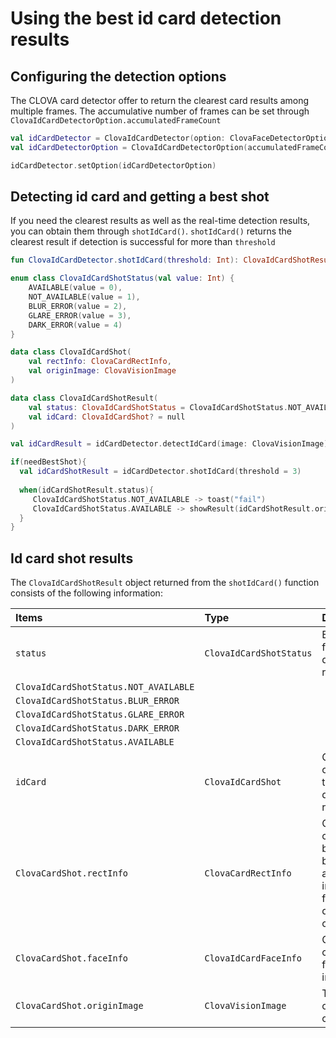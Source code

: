 # Using the best id card detection results

## Configuring the detection options

The CLOVA card detector offer to return the clearest card results among multiple frames. The accumulative number of frames can be set through `ClovaIdCardDetectorOption.accumulatedFrameCount`

```kotlin
val idCardDetector = ClovaIdCardDetector(option: ClovaFaceDetectorOption)
val idCardDetectorOption = ClovaIdCardDetectorOption(accumulatedFrameCount = 10)

idCardDetector.setOption(idCardDetectorOption)

```

## Detecting id card and getting a best shot

If you need the clearest results as well as the real-time detection results, you can obtain them through  `shotIdCard()`.
`shotIdCard()` returns the clearest result if detection is successful for more than `threshold`

```kotlin
fun ClovaIdCardDetector.shotIdCard(threshold: Int): ClovaIdCardShotResult

enum class ClovaIdCardShotStatus(val value: Int) {
    AVAILABLE(value = 0),
    NOT_AVAILABLE(value = 1),
    BLUR_ERROR(value = 2),
    GLARE_ERROR(value = 3),
    DARK_ERROR(value = 4)
}

data class ClovaIdCardShot(
    val rectInfo: ClovaCardRectInfo,
    val originImage: ClovaVisionImage
)

data class ClovaIdCardShotResult(
    val status: ClovaIdCardShotStatus = ClovaIdCardShotStatus.NOT_AVAILABLE,
    val idCard: ClovaIdCardShot? = null
)
```

```kotlin
val idCardResult = idCardDetector.detectIdCard(image: ClovaVisionImage)

if(needBestShot){
  val idCardShotResult = idCardDetector.shotIdCard(threshold = 3)
  
  when(idCardShotResult.status){
     ClovaIdCardShotStatus.NOT_AVAILABLE -> toast("fail")
     ClovaIdCardShotStatus.AVAILABLE -> showResult(idCardShotResult.originImage)
  }
}
```

## Id card shot results

The `ClovaIdCardShotResult` object returned from the `shotIdCard()` function consists of the following information:

| Items| Type| Description|
|:----------|:----------|----------|
| `status` | `ClovaIdCardShotStatus` | Enum class for detection results |
| `ClovaIdCardShotStatus.NOT_AVAILABLE` |  |  |
| `ClovaIdCardShotStatus.BLUR_ERROR` |  |  |
| `ClovaIdCardShotStatus.GLARE_ERROR` |  |  |
| `ClovaIdCardShotStatus.DARK_ERROR` |  |  |
| `ClovaIdCardShotStatus.AVAILABLE` |  |  |
| `idCard` | `ClovaIdCardShot` | Class containing the clearest detection results |
| `ClovaCardShot.rectInfo` | `ClovaCardRectInfo` | Class containing bounding box and angle information for the detected card |
| `ClovaCardShot.faceInfo` | `ClovaIdCardFaceInfo` | Class containing face information |
| `ClovaCardShot.originImage` | `ClovaVisionImage` | The image of detected card |

